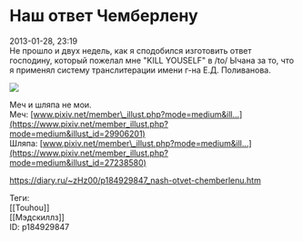 Наш ответ Чемберлену
=====================

   
 2013-01-28, 23:19   
  Не прошло и двух недель, как я сподобился изготовить ответ господину, который пожелал мне "KILL YOUSELF" в /to/ Ычана за то, что я применял систему транслитерации имени г-на Е.Д. Поливанова.   
   
  ![](http://s60.radikal.ru/i168/1301/9c/d4916f3a50ae.png)    
   
 Меч и шляпа не мои.   
 Меч:  [www.pixiv.net/member\_illust.php?mode=medium&ill...](https://www.pixiv.net/member_illust.php?mode=medium&illust_id=29906201)    
 Шляпа:  [www.pixiv.net/member\_illust.php?mode=medium&ill...](https://www.pixiv.net/member_illust.php?mode=medium&illust_id=27238580)    
    
 <https://diary.ru/~zHz00/p184929847_nash-otvet-chemberlenu.htm>   
   
 Теги:   
 [[Touhou]]   
 [[Мэдскиллз]]   
 ID: p184929847